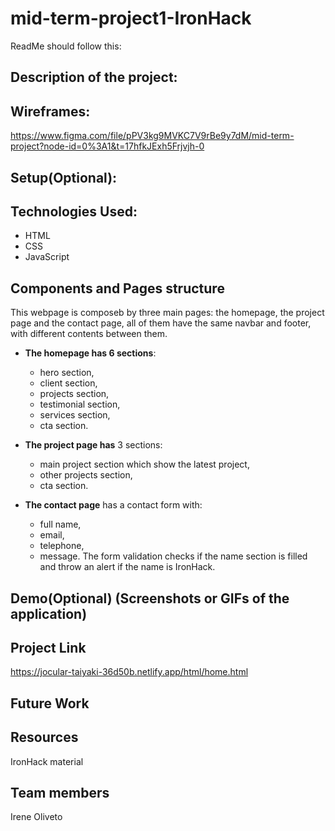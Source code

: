 # mid-term-project1-IronHack

ReadMe should follow this:
## Description of the project:

## Wireframes:
https://www.figma.com/file/pPV3kg9MVKC7V9rBe9y7dM/mid-term-project?node-id=0%3A1&t=17hfkJExh5Frjvjh-0


## Setup(Optional):

## Technologies Used:
* HTML
* CSS
* JavaScript

## Components and Pages structure
This webpage is composeb by three main pages: the homepage, the project page and the contact page, all of them have the same navbar and footer, with different contents between them.
 * **The homepage has 6 sections**:
    * hero section,
    * client section,
    * projects section,
    * testimonial section,
    * services section,
    * cta section.

* **The project page has** 3 sections:
    * main project section which show the latest project,
    * other projects section,
    * cta section.

* **The contact page** has a contact form with:
    * full name,
    * email,
    * telephone,
    * message.
The form validation checks if the name section is filled and throw an alert if the name is IronHack.

## Demo(Optional) (Screenshots or GIFs of the application)

## Project Link
https://jocular-taiyaki-36d50b.netlify.app/html/home.html

## Future Work

## Resources
IronHack material

## Team members
Irene Oliveto
